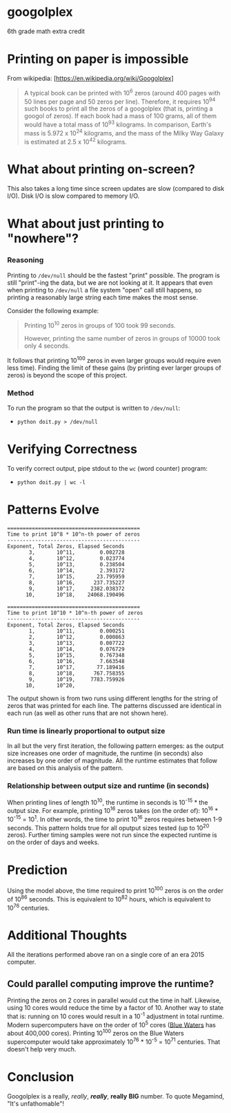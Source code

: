 # googolplex
6th grade math extra credit

# Printing on paper is impossible
From wikipedia: [https://en.wikipedia.org/wiki/Googolplex]
> A typical book can be printed with 10<sup>6</sup> zeros (around 400 pages with 50 lines per page and 50 zeros per line). Therefore, it requires 10<sup>94</sup> such books to print all the zeros of a googolplex (that is, printing a googol of zeros). If each book had a mass of 100 grams, all of them would have a total mass of 10<sup>93</sup> kilograms. In comparison, Earth's mass is 5.972 x 10<sup>24</sup> kilograms, and the mass of the Milky Way Galaxy is estimated at 2.5 x 10<sup>42</sup> kilograms.

# What about printing on-screen?
This also takes a long time since screen updates are slow (compared to disk I/O). Disk I/O is slow compared to memory I/O.

# What about just printing to "nowhere"?
### Reasoning
Printing to `/dev/null` should be the fastest "print" possible.  The program is still "print"-ing the data, but we are not looking at it.  It appears that even when printing to `/dev/null` a file system "open" call still happens, so printing a reasonably large string each time makes the most sense.

Consider the following example:
> Printing 10<sup>10</sup> zeros in groups of 100 took 99 seconds.
> 
> However, printing the same number of zeros in groups of 10000 took only 4 seconds.

It follows that printing 10<sup>100</sup> zeros in even larger groups would require even less time). Finding the limit of these gains (by printing ever larger groups of zeros) is beyond the scope of this project.

### Method
To run the program so that the output is written to `/dev/null`:
* `python doit.py > /dev/null`

# Verifying Correctness
To verify correct output, pipe stdout to the `wc` (word counter) program:
* `python doit.py | wc -l`

# Patterns Evolve
```
===========================================
Time to print 10^8 * 10^n-th power of zeros
-------------------------------------------
Exponent, Total Zeros, Elapsed Seconds
       3,       10^11,        0.002728
       4,       10^12,        0.023774
       5,       10^13,        0.238504
       6,       10^14,        2.393172
       7,       10^15,       23.795959
       8,       10^16,      237.735227
       9,       10^17,     2382.038372
      10,       10^18,    24068.190496
```
```
===========================================
Time to print 10^10 * 10^n-th power of zeros
-------------------------------------------
Exponent, Total Zeros, Elapsed Seconds
       1,       10^11,        0.000251
       2,       10^12,        0.000863
       3,       10^13,        0.007722
       4,       10^14,        0.076729
       5,       10^15,        0.767348
       6,       10^16,        7.663548
       7,       10^17,       77.189416
       8,       10^18,      767.758355
       9,       10^19,     7783.759926
      10,       10^20,    
```
The output shown is from two runs using different lengths for the string of zeros that was printed for each line.  The patterns discussed are identical in each run (as well as other runs that are not shown here).

### Run time is linearly proportional to output size
In all but the very first iteration, the following pattern emerges: as the output size increases one order of magnitude, the runtime (in seconds) also increases by one order of magnitude. All the runtime estimates that follow are based on this analysis of the pattern.

### Relationship between output size and runtime (in seconds)
When printing lines of length 10<sup>10</sup>, the runtime in seconds is 10<sup>-15</sup> * the output size.  For example, printing 10<sup>16</sup> zeros takes (on the order of): 10<sup>16</sup> * 10<sup>-15</sup> = 10<sup>1</sup>. In other words, the time to print 10<sup>16</sup> zeros requires between 1-9 seconds.  This pattern holds true for all oputput sizes tested (up to 10<sup>20</sup> zeros).  Further timing samples were not run since the expected runtime is on the order of days and weeks.

# Prediction
Using the model above, the time required to print 10<sup>100</sup> zeros is on the order of 10<sup>86</sup> seconds.  This is equivalent to 10<sup>82</sup> hours, which is equivalent to 10<sup>76</sup> centuries.

# Additional Thoughts
All the iterations performed above ran on a single core of an era 2015 computer.

## Could parallel computing improve the runtime?
Printing the zeros on 2 cores in parallel would cut the time in half. Likewise, using 10 cores would reduce the time by a factor of 10. Another way to state that is: running on 10 cores would result in a 10<sup>-1</sup> adjustment in total runtime.  Modern supercomputers have on the order of 10<sup>5</sup> cores ([Blue Waters](https://bluewaters.ncsa.illinois.edu/hardware-summary) has about 400,000 cores). Printing 10<sup>100</sup> zeros on the Blue Waters supercomputer would take approximately 10<sup>76</sup> * 10<sup>-5</sup> = 10<sup>71</sup> centuries.  That doesn't help very much.

# Conclusion
Googolplex is a really, *really*, **_really_**, **really** **BIG** number.  To quote Megamind, "It's unfathomable"!
